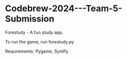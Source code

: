 # Codebrew-2024---Team-5-Submission
Forestudy - A fun study app.

To run the game, run forestudy.py

Requirements: Pygame, SymPy 
